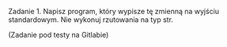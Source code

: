 Zadanie 1.
Napisz program, który wypisze tę zmienną na wyjściu standardowym. Nie wykonuj rzutowania na typ str.

(Zadanie pod testy na Gitlabie)
